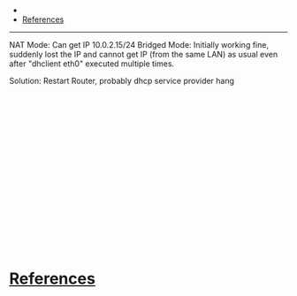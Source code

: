- 
- [References](#references)

-------------------------------------------

NAT Mode: Can get IP 10.0.2.15/24
Bridged Mode: Initially working fine, suddenly lost the IP and cannot get IP (from the same LAN) as usual even after "dhclient eth0" executed multiple times.

Solution: Restart Router, probably dhcp service provider hang

## 
```sh

```

## 
```sh

```

## 
```sh

```

## 
```sh

```

## 
```sh

```

## 
```sh

```

## 
```sh

```

## 
```sh

```

## 
```sh

```

## 
```sh

```

# [References](#references-1)

